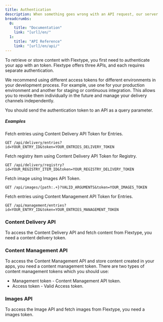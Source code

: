 ```yaml
---
title: Authentication
description: When something goes wrong with an API request, our server generates an error. The error message contains an appropriate HTTP status code in the header and a JSON response in the body.
breadcrumbs:
  0:
    title: "Documentation"
    link: "[url]/en/"
  1:
    title: "API Reference"
    link: "[url]/en/api/"
---
```


To retrieve or store content with Flextype, you first need to authenticate your app with an token. Flextype offers three APIs, and each requires separate authentication.

We recommend using different access tokens for different environments in your development process. For example, use one for your production environment and another for staging or continuous integration. This allows you to revoke them individually in the future and manage your delivery channels independently.

You should send the authentication token to an API as a query parameter.

##### Examples

Fetch entries using Content Delivery API Token for Entries.
```http
GET /api/delivery/entries?id=YOUR_ENTRY_ID&token=YOUR_ENTRIES_DELIVERY_TOKEN
```

Fetch registry item using Content Delivery API Token for Registry.
```http
GET /api/delivery/registry?id=YOUR_REGISTRY_ITEM_ID&token=YOUR_REGISTRY_DELIVERY_TOKEN
```

Fetch image using Images API Token.
```http
GET /api/images/{path:.+}?VALID_ARGUMENTS&token=YOUR_IMAGES_TOKEN
```

Fetch entries using Content Management API Token for Entries.
```http
GET /api/management/entries?id=YOUR_ENTRY_ID&token=YOUR_ENTRIES_MANAGEMENT_TOKEN
```

### Content Delivery API

To access the Content Delivery API and fetch content from Flextype, you need a content delivery token.

### Content Management API

To access the Content Management API and store content created in your apps, you need a content management token. There are two types of content management tokens which you should use:

* Management token - Content Management API token.
* Access token - Valid Access token.

### Images API

To access the Image API and fetch images from Flextype, you need a images token.
